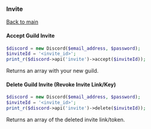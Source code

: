 ### Invite
[Back to main](README.md)

#### Accept Guild Invite

```php
$discord = new Discord($email_address, $password);
$inviteId = '<invite_id>';
print_r($discord->api('invite')->accept($inviteId));
```

Returns an array with your new guild.

#### Delete Guild Invite (Revoke Invite Link/Key)

```php
$discord = new Discord($email_address, $password);
$inviteId = '<invite_id>';
print_r($discord->api('invite')->delete($inviteId));
```

Returns an array of the deleted invite link/token.